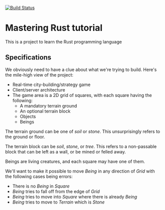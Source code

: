 [![Build Status](https://travis-ci.com/m00s/mastering-rust-tutorial.svg?branch=master)](https://travis-ci.com/m00s/mastering-rust-tutorial)

# Mastering Rust tutorial

This is a project to learn the Rust programming language

## Specifications

We obviously need to have a clue about what we're trying to build.
Here's the mile-high view of the project:

- Real-time city-building/strategy game
- Client/server architecture
- The game area is a 2D grid of squares, with each square having the following:
    - A mandatory terrain ground
    - An optional terrain block
    - Objects
    - Beings

The terrain ground can be one of *soil* or *stone*. This unsurprisingly refers to the ground or floor.

The terrain block can be *soil*, *stone*, or *tree*. This refers to a non-passable block that can be left as a wall, or be mined or felled away.

Beings are living creatures, and each square may have one of them.

We'll want to make it possible to move *Being* in any direction of *Grid* with the following cases being errors:

- There is no *Being* in *Square*
- *Being* tries to fall off from the edge of *Grid*
- *Being* tries to move into *Square* where there is already *Being*
- *Being* tries to move to *Terrain* which is *Stone*
